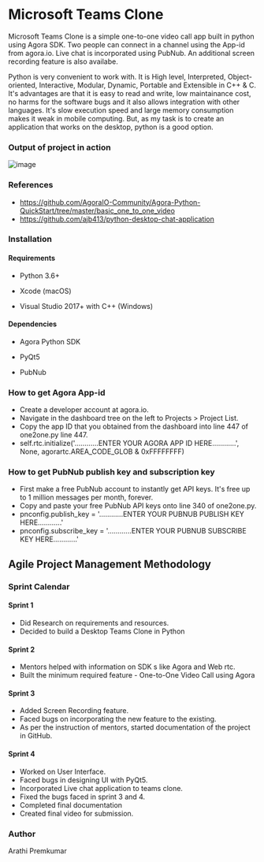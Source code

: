 # Microsoft Teams Clone
Microsoft Teams Clone is a simple one-to-one video call app  built in python using Agora SDK. 
Two people can connect in a channel using the App-id from agora.io. Live chat is incorporated using PubNub. An additional screen recording feature is also availabe.

Python is very convenient to work with. It is High level, Interpreted, Object-oriented, Interactive, Modular, Dynamic, Portable and Extensible in C++ & C.
It's advantages are that it is easy to read and write, low maintainance cost, no harms for the software bugs  and it also allows integration with other languages.
It's slow execution speed and large memory consumption makes it weak in mobile computing. But, as my task is to create an application that works on the desktop, python is a good option.

### Output of project in action
![image](https://user-images.githubusercontent.com/57580997/125112749-337f5100-e105-11eb-8b68-4dfe68bf12fe.png)


### References
* https://github.com/AgoraIO-Community/Agora-Python-QuickStart/tree/master/basic_one_to_one_video
* https://github.com/ajb413/python-desktop-chat-application

### Installation

#### Requirements
* Python 3.6+

* Xcode (macOS)

* Visual Studio 2017+ with C++ (Windows)

#### Dependencies
* Agora Python SDK

* PyQt5

* PubNub

### How to get Agora App-id
* Create a developer account at agora.io.
* Navigate in the dashboard tree on the left to Projects > Project List.
* Copy the app ID that you obtained from the dashboard into  line 447 of one2one.py line 447. 
* self.rtc.initialize('............ENTER YOUR AGORA APP ID HERE............', None, agorartc.AREA_CODE_GLOB & 0xFFFFFFFF)

### How to get PubNub publish key and subscription key
* First make a free PubNub account to instantly get API keys. It's free up to 1 million messages per month, forever.
* Copy and paste your free PubNub API keys onto line 340 of one2one.py.
* pnconfig.publish_key = '............ENTER YOUR PUBNUB PUBLISH KEY HERE............'
* pnconfig.subscribe_key = '............ENTER YOUR PUBNUB SUBSCRIBE KEY HERE............'

## Agile Project Management Methodology

### Sprint Calendar

#### Sprint 1
* Did Research on requirements and resources.
* Decided to build a Desktop Teams Clone in Python

#### Sprint 2
* Mentors helped with information on SDK s like Agora and Web rtc.
* Built the minimum required feature - One-to-One Video Call using Agora

#### Sprint 3
* Added Screen Recording feature.
* Faced bugs on incorporating the new feature to the existing.
* As per the instruction of mentors, started documentation of the project in GitHub.

#### Sprint 4
* Worked on User Interface.
* Faced bugs in designing UI with PyQt5.
* Incorporated Live chat application to teams clone.
* Fixed the bugs faced in sprint 3 and 4.
* Completed final documentation
* Created final video for submission.


### Author

Arathi Premkumar
